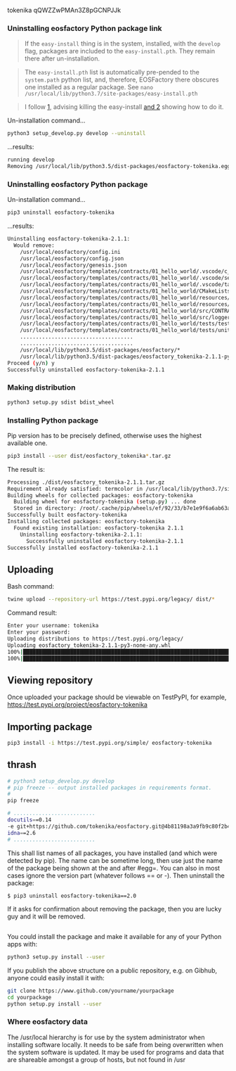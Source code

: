 tokenika
qQWZZwPMAn3Z8pGCNPJJk

### Uninstalling eosfactory Python package link

>If the `easy-install` thing is in the system, installed, with the `develop` flag, packages are included to the `easy-install.pth`. They remain there after un-installation.

>The `easy-install.pth` list is automatically pre-pended to the `system.path` python list, and, therefore, EOSFactory there obscures one installed as a regular package. See `nano /usr/local/lib/python3.7/site-packages/easy-install.pth`

>I follow [1](http://matthew-brett.github.io/pydagogue/un_easy_install.html), advising killing the easy-install [and 2](https://stackoverflow.com/questions/5399056/uninstall-easy-install) showing how to do it.

Un-installation command...
```bash
python3 setup_develop.py develop --uninstall
```
...results:
```bash
running develop
Removing /usr/local/lib/python3.5/dist-packages/eosfactory-tokenika.egg-link (link to .)
```

### Uninstalling eosfactory Python package

Un-installation command...
```bash
pip3 uninstall eosfactory-tokenika
```
...results:
```bash
Uninstalling eosfactory-tokenika-2.1.1:
  Would remove:
    /usr/local/eosfactory/config.ini
    /usr/local/eosfactory/config.json
    /usr/local/eosfactory/genesis.json
    /usr/local/eosfactory/templates/contracts/01_hello_world/.vscode/c_cpp_properties.json
    /usr/local/eosfactory/templates/contracts/01_hello_world/.vscode/settings.json
    /usr/local/eosfactory/templates/contracts/01_hello_world/.vscode/tasks.json
    /usr/local/eosfactory/templates/contracts/01_hello_world/CMakeLists.txt
    /usr/local/eosfactory/templates/contracts/01_hello_world/resources/CONTRACT_NAME.clauses.md
    /usr/local/eosfactory/templates/contracts/01_hello_world/resources/CONTRACT_NAME.contracts.md
    /usr/local/eosfactory/templates/contracts/01_hello_world/src/CONTRACT_NAME.cpp
    /usr/local/eosfactory/templates/contracts/01_hello_world/src/logger.hpp
    /usr/local/eosfactory/templates/contracts/01_hello_world/tests/test1.py
    /usr/local/eosfactory/templates/contracts/01_hello_world/tests/unittest1.py
    ....................................
    ....................................
    /usr/local/lib/python3.5/dist-packages/eosfactory/*
    /usr/local/lib/python3.5/dist-packages/eosfactory_tokenika-2.1.1-py3.5.egg-info
Proceed (y/n) y
Successfully uninstalled eosfactory-tokenika-2.1.1
```

### Making distribution

```bash
python3 setup.py sdist bdist_wheel
```

### Installing Python package

Pip version has to be precisely defined, otherwise uses the highest available one.
```bash
pip3 install --user dist/eosfactory_tokenika*.tar.gz
```
The result is:
```bash
Processing ./dist/eosfactory_tokenika-2.1.1.tar.gz
Requirement already satisfied: termcolor in /usr/local/lib/python3.7/site-packages (from eosfactory-tokenika==2.1.1) (1.1.0)
Building wheels for collected packages: eosfactory-tokenika
  Building wheel for eosfactory-tokenika (setup.py) ... done
  Stored in directory: /root/.cache/pip/wheels/ef/92/33/b7e1e9f6a6ab63affc942f451f8474f7f864ad2c16e632d28d
Successfully built eosfactory-tokenika
Installing collected packages: eosfactory-tokenika
  Found existing installation: eosfactory-tokenika 2.1.1
    Uninstalling eosfactory-tokenika-2.1.1:
      Successfully uninstalled eosfactory-tokenika-2.1.1
Successfully installed eosfactory-tokenika-2.1.1
```
## Uploading

Bash command:
```bash
twine upload --repository-url https://test.pypi.org/legacy/ dist/*
```
Command result:
```bash
Enter your username: tokenika
Enter your password:
Uploading distributions to https://test.pypi.org/legacy/
Uploading eosfactory_tokenika-2.1.1-py3-none-any.whl
100%|███████████████████████████████████████████████████████████████████████████████████████████████████████████████████████████████████████████| 106k/106k [00:02<00:00, 45.1kB/s]Uploading eosfactory_tokenika-2.1.1.tar.gz
100%|█████████████████████████████████████████████████████████████████████████████████████████████████████████████████████████████████████████| 75.4k/75.4k [00:01<00:00, 43.9kB/s]
```

## Viewing repository

Once uploaded your package should be viewable on TestPyPI, for example,
https://test.pypi.org/project/eosfactory-tokenika

## Importing package

```bash
pip3 install -i https://test.pypi.org/simple/ eosfactory-tokenika
```


## thrash
```bash
# python3 setup_develop.py develop
# pip freeze -- output installed packages in requirements format.
# 
pip freeze
```
```bash
# ..........................
docutils==0.14
-e git+https://github.com/tokenika/eosfactory.git@4b81198a3a9fb9c80f2b46fbfa91ec56dd4b360e#egg=eosfactory_tokenika
idna==2.6
# ..........................
```
This shall list names of all packages, you have installed (and which were detected by pip). The name can be sometime long, then use just the name of the package being shown at the and after #egg=. You can also in most cases ignore the version part (whatever follows == or -).
Then uninstall the package:
```
$ pip3 uninstall eosfactory-tokenika==2.0
```
If it asks for confirmation about removing the package, then you are lucky guy and it will be removed.
## 
You could install the package and make it available for any of your Python apps with:
```bash
python3 setup.py install --user
```
If you publish the above structure on a public repository, e.g. on Gibhub, anyone could easily install it with:
```bash
git clone https://www.github.com/yourname/yourpackage
cd yourpackage
python setup.py install --user
```
### Where eosfactory data
The /usr/local hierarchy is for use by the system administrator when installing software locally. It needs to be safe from being overwritten when the system software is updated. It may be used for programs and data that are shareable amongst a group of hosts, but not found in /usr 
